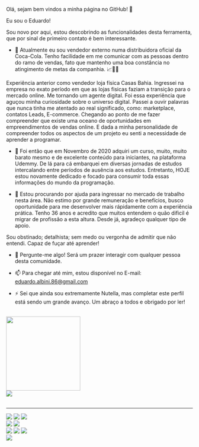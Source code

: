 Olá,  sejam bem vindos a minha página no GitHub! 🤙

Eu sou o Eduardo!

Sou novo por aqui, estou descobrindo as funcionalidades desta ferramenta, que por sinal de primeiro contato é bem interessante.

- 🔭 Atualmente eu sou vendedor externo numa distribuidora oficial da Coca-Cola.
Tenho facilidade em me comunicar com as pessoas dentro do ramo de vendas, fato que mantenho uma boa constância no atingimento de metas da companhia. 📈🚀🚀

Experiência anterior como vendedor loja física Casas Bahia. Ingressei na empresa no exato período em que as lojas fisicas faziam a transição para o mercado online. Me tornando um agente digital. Foi essa experiência que aguçou minha curiosidade sobre o universo digital. Passei a ouvir palavras que nunca tinha me atentado ao real significado, como: marketplace, contatos Leads, E-commerce. Chegando ao ponto de me fazer compreender que existe uma oceano de oportunidades em empreendimentos de vendas online. E dada a minha personalidade de compreender todos os aspectos de um projeto eu senti a necessidade de aprender a programar.

- 🌱 Foi então que em Novembro de 2020 adquiri um curso, muito, muito barato mesmo e de excelente conteúdo para iniciantes, na plataforma Udemmy. De lá para cá embarquei em diversas jornadas de estudos intercalando entre períodos de ausência aos estudos. Entretanto, HOJE estou novamente dedicado e focado para consumir toda essas informações do mundo da programação.

- 🤔 Estou procurando por ajuda para ingressar no mercado de trabalho nesta área. Não estimo por grande remuneração e benefícios, busco oportunidade para me desenvolver mais rápidamente com a experiência prática. Tenho 36 anos e acredito que muitos entendem o quão dificil é migrar de profissão a esta altura. Desde já, agradeço qualquer tipo de apoio. 

Sou 
obstinado;
detalhista;
sem medo ou vergonha de admitir que não entendi.
Capaz de fuçar até aprender!

- 💬 Pergunte-me algo! Será um prazer interagir com qualquer pessoa desta comunidade.

- 📫 Para chegar até mim, estou disponível no E-mail: eduardo.albini.86@gmail.com

- ⚡ Sei que ainda sou extremamente Nutella, mas completar este perfil está sendo um grande avanço. Um abraço a todos e obrigado por ler!
<br>
<img width="200px" src="https://media.giphy.com/media/fsc7c7TYKulQ4lmmAo/giphy.gif">
<div>
     <a href="https://api.whatsapp.com/send?phone=5541984171747" target="_blank"><img src="https://img.shields.io/badge/WhatsApp-25D366?style=for-the-badge&logo=whatsapp&logoColor=white"></a>
</div>
<br>
<hr>

<div>
   <img src="https://img.shields.io/badge/sublime_text-%23575757.svg?&style=for-the-badge&logo=sublime-text&logoColor=important">  
   <img src="https://img.shields.io/badge/Visual_Studio_Code-0078D4?style=for-the-badge&logo=visual%20studio%20code&logoColor=white"> 
   <img src="https://img.shields.io/badge/PyCharm-000000.svg?&style=for-the-badge&logo=PyCharm&logoColor=white"> 
</div>
<div>
     <img src="https://img.shields.io/badge/HTML5-E34F26?style=for-the-badge&logo=html5&logoColor=white">
     <img src="https://img.shields.io/badge/CSS3-1572B6?style=for-the-badge&logo=css3&logoColor=white">
</div>
<div>
     <img src="https://img.shields.io/badge/JavaScript-323330?style=for-the-badge&logo=javascript&logoColor=F7DF1E">
     <img src="https://img.shields.io/badge/PHP-777BB4?style=for-the-badge&logo=php&logoColor=white" />
     <img src="https://img.shields.io/badge/Python-3776AB?style=for-the-badge&logo=python&logoColor=white" />
</div>
<div>
     <img src="https://img.shields.io/badge/gimp-5C5543?style=for-the-badge&logo=gimp&logoColor=white">
</div>




     
     

  
